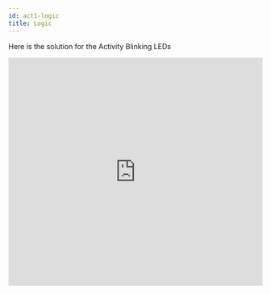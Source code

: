 ```yaml
---
id: act1-logic
title: Logic
---
```


Here is the solution for the Activity Blinking LEDs

<iframe width="100%" height="453" src="https://www.tinkercad.com/embed/8S3Q2eiXb6h?editbtn=1" frameborder="0" marginwidth="0" marginheight="0" scrolling="no"></iframe>